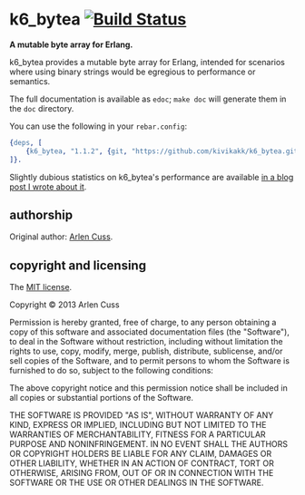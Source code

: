 # k6\_bytea [![Build Status](https://secure.travis-ci.org/kivikakk/k6_bytea.png)](http://travis-ci.org/kivikakk/k6\_bytea)

**A mutable byte array for Erlang.**

k6\_bytea provides a mutable byte array for Erlang, intended for scenarios
where using binary strings would be egregious to performance or semantics.

The full documentation is available as `edoc`; `make doc` will generate them in
the `doc` directory.

You can use the following in your `rebar.config`:

```erlang
{deps, [
    {k6_bytea, "1.1.2", {git, "https://github.com/kivikakk/k6_bytea.git", {tag, "v1.1.2"}}}
]}.
```

Slightly dubious statistics on k6\_bytea's performance are available [in a blog
post I wrote about it](http://kivikakk.ee/2013/05/13/k6_bytea.html).

## authorship

Original author: [Arlen Cuss](https://github.com/kivikakk).

## copyright and licensing

The [MIT license](http://opensource.org/licenses/MIT).

Copyright &copy; 2013 Arlen Cuss

Permission is hereby granted, free of charge, to any person obtaining a copy of
this software and associated documentation files (the "Software"), to deal in
the Software without restriction, including without limitation the rights to
use, copy, modify, merge, publish, distribute, sublicense, and/or sell copies
of the Software, and to permit persons to whom the Software is furnished to do
so, subject to the following conditions:

The above copyright notice and this permission notice shall be included in all
copies or substantial portions of the Software.

THE SOFTWARE IS PROVIDED "AS IS", WITHOUT WARRANTY OF ANY KIND, EXPRESS OR
IMPLIED, INCLUDING BUT NOT LIMITED TO THE WARRANTIES OF MERCHANTABILITY,
FITNESS FOR A PARTICULAR PURPOSE AND NONINFRINGEMENT. IN NO EVENT SHALL THE
AUTHORS OR COPYRIGHT HOLDERS BE LIABLE FOR ANY CLAIM, DAMAGES OR OTHER
LIABILITY, WHETHER IN AN ACTION OF CONTRACT, TORT OR OTHERWISE, ARISING FROM,
OUT OF OR IN CONNECTION WITH THE SOFTWARE OR THE USE OR OTHER DEALINGS IN THE
SOFTWARE.
